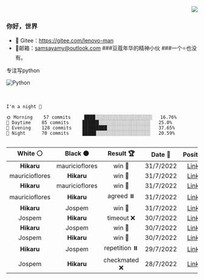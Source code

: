 <img align="right" src="https://github-readme-stats.vercel.app/api?username=Leaovo-man2&show_icons=true&icon_color=CE1D2D&text_color=718096&bg_color=ffffff&hide_title=true" /> 
### 你好，世界
- 🔨 Gitee：https://gitee.com/lenovo-man
- 🍖邮箱：samsayamy@outlook.com
###豆蔻年华的精神小伙
###一个⭐️也没有。

专注写python 

![Python](http://img.shields.io/badge/python-3670A0?style=for-the-badge&logo=python&logoColor=ffdd54)
<br/>
<br/>
&nbsp;

<pre class="notranslate" style="position: relative;" lang="text"><code class="notranslate">I'm a night 🦉

🌞 Morning    57 commits     ████░░░░░░░░░░░░░░░░░░░░░   16.76%
🌆 Daytime    85 commits     ██████░░░░░░░░░░░░░░░░░░░   25.0%
🌃 Evening    128 commits    █████████░░░░░░░░░░░░░░░░   37.65%
🌙 Night      70 commits     █████░░░░░░░░░░░░░░░░░░░░   20.59%

</code><div class="open_grepper_editor" title="Edit &amp; Save To Grepper"></div></pre>
|    White ⚪    |    Black ⚫    |   Result 🏆   |  Date 📅  |                                                           Positio                                                           |
| :------------: | :------------: | :-----------: | :-------: | :------------------------------------------------------------------------------------------------------------------------------: |
|   **Hikaru**   | mauricioflores |    win 🥇     | 31/7/2022 |                  <a href="http://www.ee.unb.ca/cgi-bin/tervo/fen.pl?select=8/8/4K3/7k/8/2R5/8/8 b - -">Link</a>                  |
| mauricioflores |   **Hikaru**   |    win 🥇     | 31/7/2022 |           <a href="http://www.ee.unb.ca/cgi-bin/tervo/fen.pl?select=8/p5k1/2P5/3P2KR/3nr2P/P4r2/8/2B5 w - -">Link</a>            |
|   **Hikaru**   | mauricioflores |    win 🥇     | 31/7/2022 |            <a href="http://www.ee.unb.ca/cgi-bin/tervo/fen.pl?select=8/2k5/p4K2/4N2p/pn1PP2P/6R1/8/8 b - -">Link</a>             |
| mauricioflores |   **Hikaru**   |   agreed ⏸️   | 31/7/2022 | <a href="http://www.ee.unb.ca/cgi-bin/tervo/fen.pl?select=r6k/1pp1q2p/3p1rb1/p1nPp1NQ/1nP1p1BP/2N5/PP3P2/1K1R2R1 w - -">Link</a> |
|   **Hikaru**   |     Jospem     |    win 🥇     | 31/7/2022 |        <a href="http://www.ee.unb.ca/cgi-bin/tervo/fen.pl?select=5k2/1R3n2/3p4/2p1pPp1/2P1P1N1/3P4/8/3K4 b - -">Link</a>         |
|     Jospem     |   **Hikaru**   |  timeout ❌   | 30/7/2022 |  <a href="http://www.ee.unb.ca/cgi-bin/tervo/fen.pl?select=1r2r3/2q1bbpk/5p2/4p1pP/p2pPnP1/B2P1QN1/2P2PK1/R2B3R w - -">Link</a>  |
|   **Hikaru**   |     Jospem     |    win 🥇     | 30/7/2022 |          <a href="http://www.ee.unb.ca/cgi-bin/tervo/fen.pl?select=r3k3/3b3p/1P1B2p1/4N3/2B5/6P1/5K1P/8 b - -">Link</a>          |
|     Jospem     |   **Hikaru**   |    win 🥇     | 30/7/2022 |            <a href="http://www.ee.unb.ca/cgi-bin/tervo/fen.pl?select=8/6p1/6p1/8/2k4P/4p3/1bp1Kp2/5R2 w - -">Link</a>            |
|   **Hikaru**   |     Jospem     | repetition ⏸️ | 29/7/2022 |             <a href="http://www.ee.unb.ca/cgi-bin/tervo/fen.pl?select=8/5Q2/6pk/2P2n2/7p/3K2bP/6P1/8 b - -">Link</a>             |
|     Jospem     |   **Hikaru**   | checkmated ❌ | 28/7/2022 |         <a href="http://www.ee.unb.ca/cgi-bin/tervo/fen.pl?select=8/8/2k2np1/p1p1p2p/4P3/1P1Pr3/6K1/3R4 w - -">Link</a>          |
